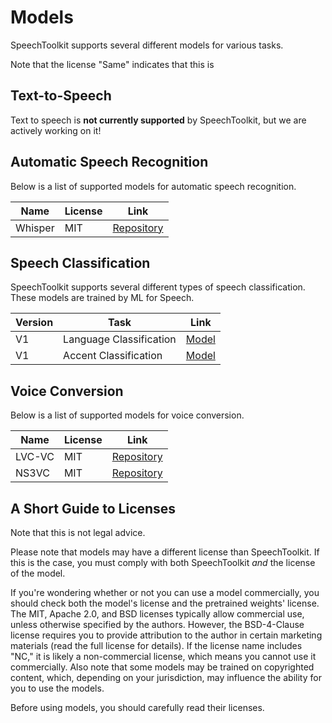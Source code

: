 # Models

SpeechToolkit supports several different models for various tasks.

Note that the license "Same" indicates that this is 

## Text-to-Speech

Text to speech is **not currently supported** by SpeechToolkit, but we are actively working on it!

## Automatic Speech Recognition

Below is a list of supported models for automatic speech recognition.

| Name    | License | Link                                            |
| ------- | ------- | ----------------------------------------------- |
| Whisper | MIT     | [Repository](https://github.com/openai/whisper) |

## Speech Classification

SpeechToolkit supports several different types of speech classification. These models are trained by ML for Speech.

| Version | Task                    | Link                                                                  |
| ------- | ----------------------- | --------------------------------------------------------------------- |
| V1      | Language Classification | [Model](https://huggingface.co/ml-for-speech/language-classification) |
| V1      | Accent Classification   | [Model](https://huggingface.co/ml-for-speech/accent-classification)   |

## Voice Conversion

Below is a list of supported models for voice conversion.

| Name   | License | Link                                                 |
| ------ | ------- | ---------------------------------------------------- |
| LVC-VC | MIT     | [Repository](https://github.com/wonjune-kang/lvc-vc) |
| NS3VC  | MIT     | [Repository](https://github.com/open-mmlab/Amphion)  |

## A Short Guide to Licenses

Note that this is not legal advice.

Please note that models may have a different license than SpeechToolkit. If this is the case, you must comply with both SpeechToolkit *and* the license of the model.

If you're wondering whether or not you can use a model commercially, you should check both the model's license and the pretrained weights' license. The MIT, Apache 2.0, and BSD licenses typically allow commercial use, unless otherwise specified by the authors. However, the BSD-4-Clause license requires you to provide attribution to the author in certain marketing materials (read the full license for details). If the license name includes "NC," it is likely a non-commercial license, which means you cannot use it commercially. Also note that some models may be trained on copyrighted content, which, depending on your jurisdiction, may influence the ability for you to use the models.

Before using models, you should carefully read their licenses.